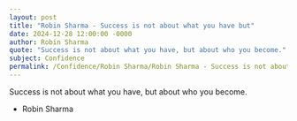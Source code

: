 ```yaml
---
layout: post
title: "Robin Sharma - Success is not about what you have but"
date: 2024-12-28 12:00:00 -0000
author: Robin Sharma
quote: "Success is not about what you have, but about who you become."
subject: Confidence
permalink: /Confidence/Robin Sharma/Robin Sharma - Success is not about what you have but
---
```


Success is not about what you have, but about who you become.

- Robin Sharma
